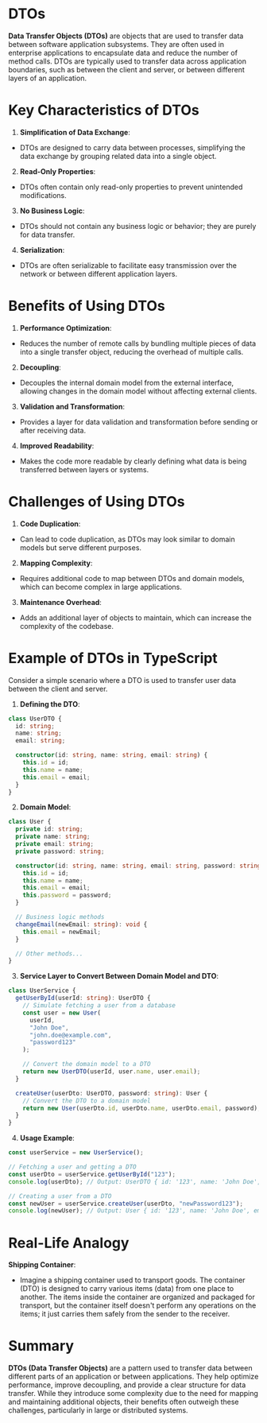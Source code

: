 # DTOs

**Data Transfer Objects (DTOs)** are objects that are used to transfer data between software application subsystems. They are often used in enterprise applications to encapsulate data and reduce the number of method calls. DTOs are typically used to transfer data across application boundaries, such as between the client and server, or between different layers of an application.

# Key Characteristics of DTOs

1. **Simplification of Data Exchange**:

- DTOs are designed to carry data between processes, simplifying the data exchange by grouping related data into a single object.

2. **Read-Only Properties**:

- DTOs often contain only read-only properties to prevent unintended modifications.

3. **No Business Logic**:

- DTOs should not contain any business logic or behavior; they are purely for data transfer.

4. **Serialization**:

- DTOs are often serializable to facilitate easy transmission over the network or between different application layers.

# Benefits of Using DTOs

1. **Performance Optimization**:

- Reduces the number of remote calls by bundling multiple pieces of data into a single transfer object, reducing the overhead of multiple calls.

2. **Decoupling**:

- Decouples the internal domain model from the external interface, allowing changes in the domain model without affecting external clients.

3. **Validation and Transformation**:

- Provides a layer for data validation and transformation before sending or after receiving data.

4. **Improved Readability**:

- Makes the code more readable by clearly defining what data is being transferred between layers or systems.

# Challenges of Using DTOs

1. **Code Duplication**:

- Can lead to code duplication, as DTOs may look similar to domain models but serve different purposes.

2. **Mapping Complexity**:

- Requires additional code to map between DTOs and domain models, which can become complex in large applications.

3. **Maintenance Overhead**:

- Adds an additional layer of objects to maintain, which can increase the complexity of the codebase.

# Example of DTOs in TypeScript

Consider a simple scenario where a DTO is used to transfer user data between the client and server.

1. **Defining the DTO**:

```typescript
class UserDTO {
  id: string;
  name: string;
  email: string;

  constructor(id: string, name: string, email: string) {
    this.id = id;
    this.name = name;
    this.email = email;
  }
}
```

2. **Domain Model**:

```typescript
class User {
  private id: string;
  private name: string;
  private email: string;
  private password: string;

  constructor(id: string, name: string, email: string, password: string) {
    this.id = id;
    this.name = name;
    this.email = email;
    this.password = password;
  }

  // Business logic methods
  changeEmail(newEmail: string): void {
    this.email = newEmail;
  }

  // Other methods...
}
```

3. **Service Layer to Convert Between Domain Model and DTO**:

```typescript
class UserService {
  getUserById(userId: string): UserDTO {
    // Simulate fetching a user from a database
    const user = new User(
      userId,
      "John Doe",
      "john.doe@example.com",
      "password123"
    );

    // Convert the domain model to a DTO
    return new UserDTO(userId, user.name, user.email);
  }

  createUser(userDto: UserDTO, password: string): User {
    // Convert the DTO to a domain model
    return new User(userDto.id, userDto.name, userDto.email, password);
  }
}
```

4. **Usage Example**:

```typescript
const userService = new UserService();

// Fetching a user and getting a DTO
const userDto = userService.getUserById("123");
console.log(userDto); // Output: UserDTO { id: '123', name: 'John Doe', email: 'john.doe@example.com' }

// Creating a user from a DTO
const newUser = userService.createUser(userDto, "newPassword123");
console.log(newUser); // Output: User { id: '123', name: 'John Doe', email: 'john.doe@example.com', password: 'newPassword123' }
```

# Real-Life Analogy

**Shipping Container**:

- Imagine a shipping container used to transport goods. The container (DTO) is designed to carry various items (data) from one place to another. The items inside the container are organized and packaged for transport, but the container itself doesn't perform any operations on the items; it just carries them safely from the sender to the receiver.

# Summary

**DTOs (Data Transfer Objects)** are a pattern used to transfer data between different parts of an application or between applications. They help optimize performance, improve decoupling, and provide a clear structure for data transfer. While they introduce some complexity due to the need for mapping and maintaining additional objects, their benefits often outweigh these challenges, particularly in large or distributed systems.
